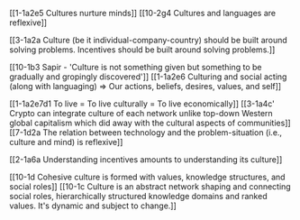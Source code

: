 [[1-1a2e5 Cultures nurture minds]]
	[[10-2g4 Cultures and languages are reflexive]]

[[3-1a2a Culture (be it individual-company-country) should be built around solving problems. Incentives should be built around solving problems.]]

[[10-1b3 Sapir - 'Culture is not something given but something to be gradually and gropingly discovered']]
	[[1-1a2e6 Culturing and social acting (along with languaging) ⇒ Our actions, beliefs, desires, values, and self]]

[[1-1a2e7d1 To live = To live culturally = To live economically]]
	[[3-1a4c' Crypto can integrate culture of each network unlike top-down Western global capitalism which did away with the cultural aspects of communities]]
		[[7-1d2a The relation between technology and the problem-situation (i.e., culture and mind) is reflexive]]

[[2-1a6a Understanding incentives amounts to understanding its culture]]

[[10-1d Cohesive culture is formed with values, knowledge structures, and social roles]]
	[[10-1c Culture is an abstract network shaping and connecting social roles, hierarchically structured knowledge domains and ranked values. It's dynamic and subject to change.]]